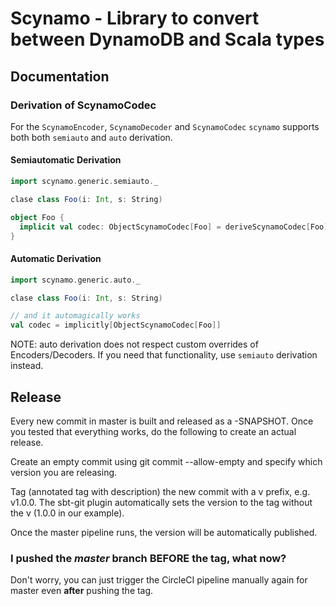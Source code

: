 # Scynamo - Library to convert between DynamoDB and Scala types

## Documentation

### Derivation of ScynamoCodec

For the `ScynamoEncoder`, `ScynamoDecoder` and `ScynamoCodec` `scynamo` supports both both `semiauto` and `auto` derivation.

#### Semiautomatic Derivation

```scala
import scynamo.generic.semiauto._

clase class Foo(i: Int, s: String)

object Foo {
  implicit val codec: ObjectScynamoCodec[Foo] = deriveScynamoCodec[Foo]
}
```

#### Automatic Derivation
```scala
import scynamo.generic.auto._

clase class Foo(i: Int, s: String)

// and it automagically works
val codec = implicitly[ObjectScynamoCodec[Foo]]
```

NOTE: auto derivation does not respect custom overrides of
Encoders/Decoders.  If you need that functionality, use `semiauto`
derivation instead.

## Release

Every new commit in master is built and released as a -SNAPSHOT. Once you tested that everything works, do the following to create an actual release.

Create an empty commit using git commit --allow-empty and specify which version you are releasing.

Tag (annotated tag with description) the new commit with a v prefix, e.g. v1.0.0. The sbt-git plugin automatically sets the version to the tag without the v (1.0.0 in our example).

Once the master pipeline runs, the version will be automatically published.

### I pushed the *master* branch BEFORE the tag, what now?

Don't worry, you can just trigger the CircleCI pipeline manually again for master even **after** pushing the tag.
